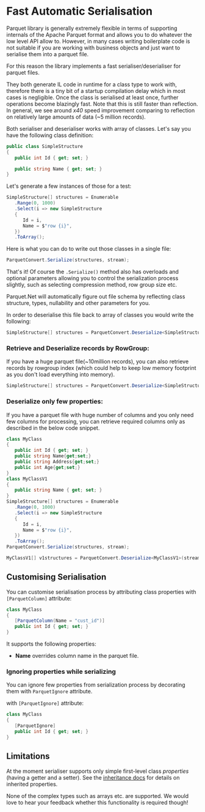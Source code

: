 # Fast Automatic Serialisation

Parquet library is generally extremely flexible in terms of supporting internals of the Apache Parquet format and allows you to do whatever the low level API allow to. However, in many cases writing boilerplate code is not suitable if you are working with business objects and just want to serialise them into a parquet file. 

For this reason the library implements a fast serialiser/deserialiser for parquet files.

They both generate IL code in runtime for a class type to work with, therefore there is a tiny bit of a startup compilation delay which in most cases is negligible. Once the class is serialised at least once, further operations become blazingly fast. Note that this is still faster than reflection. In general, we see around *x40* speed improvement comparing to reflection on relatively large amounts of data (~5 million records).

Both serialiser and deserialiser works with array of classes. Let's say you have the following class definition:

```csharp
public class SimpleStructure
{
   public int Id { get; set; }

   public string Name { get; set; }
}
```

Let's generate a few instances of those for a test:

```csharp
SimpleStructure[] structures = Enumerable
   .Range(0, 1000)
   .Select(i => new SimpleStructure
   {
      Id = i,
      Name = $"row {i}",
   })
   .ToArray();
```

Here is what you can do to write out those classes in a single file:

```csharp
ParquetConvert.Serialize(structures, stream);
```

That's it! Of course the `.Serialize()` method also has overloads and optional parameters allowing you to control the serialization process slightly, such as selecting compression method, row group size etc.

Parquet.Net will automatically figure out file schema by reflecting class structure, types, nullability and other parameters for you.

In order to deserialise this file back to array of classes you would write the following:

```csharp
SimpleStructure[] structures = ParquetConvert.Deserialize<SimpleStructure>(stream);
```
### Retrieve and Deserialize records by RowGroup:

If you have a huge parquet file(~10million records), you can also retrieve records by rowgroup index (which could help to keep low memory footprint as you don't load everything into memory).
```csharp
SimpleStructure[] structures = ParquetConvert.Deserialize<SimpleStructure>(stream,rowGroupIndex);
```
### Deserialize only few properties:

If you have a parquet file with huge number of columns and you only need few columns for processing, you can retrieve required columns only as described in the below code snippet.
```csharp
class MyClass
{
   public int Id { get; set; }
   public string Name{get;set;}
   public string Address{get;set;}
   public int Age{get;set;}
}
class MyClassV1
{
   public string Name { get; set; }
}
SimpleStructure[] structures = Enumerable
   .Range(0, 1000)
   .Select(i => new SimpleStructure
   {
      Id = i,
      Name = $"row {i}",
   })
   .ToArray();
ParquetConvert.Serialize(structures, stream);

MyClassV1[] v1structures = ParquetConvert.Deserialize<MyClassV1>(stream,rowGroupIndex);
```

## Customising Serialisation

You can customise serialisation process by attributing class properties with `[ParquetColumn]` attribute:

```csharp
class MyClass
{
   [ParquetColumn(Name = "cust_id")]
   public int Id { get; set; }
}
```

It supports the following properties:
- **Name** overrides column name in the parquet file.

### Ignoring properties while serializing

You can ignore few properties from serialization process by decorating them with `ParquetIgnore` attribute.

 with `[ParquetIgnore]` attribute:

```csharp
class MyClass
{
   [ParquetIgnore]
   public int Id { get; set; }
}
```

## Limitations

At the moment serialiser supports only simple first-level class *properties* (having a getter and a setter).  See the [inheritance docs](./inheritance.md) for details on inherited properties.



None of the complex types such as arrays etc. are supported. We would love to hear your feedback whether this functionality is required though!
